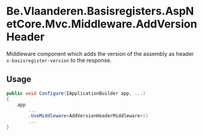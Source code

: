 # Be.Vlaanderen.Basisregisters.AspNetCore.Mvc.Middleware.AddVersionHeader

Middleware component which adds the version of the assembly as header `x-basisregister-version` to the response.

## Usage

```csharp
public void Configure(IApplicationBuilder app, ...)
{    
    app        
        ...
        .UseMiddleware<AddVersionHeaderMiddleware>()
        ...
}
```